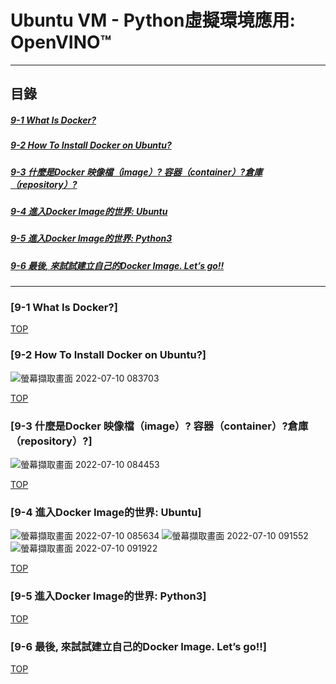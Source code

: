 # Ubuntu VM - Python虛擬環境應用: OpenVINO™
<a name="000"/>

---
## 目錄
##### [9-1 What Is Docker?](#001)
##### [9-2 How To Install Docker on Ubuntu?](#002)
##### [9-3 什麼是Docker 映像檔（image）? 容器（container）?倉庫（repository）?](#003)
##### [9-4 進入Docker Image的世界: Ubuntu](#004)
##### [9-5 進入Docker Image的世界: Python3](#005)
##### [9-6 最後, 來試試建立自己的Docker Image. Let’s go!!](#006)
---

<a name="001"/>

### [9-1 What Is Docker?]


[TOP](#000)

<a name="002"/>

### [9-2 How To Install Docker on Ubuntu?]
![螢幕擷取畫面 2022-07-10 083703](https://user-images.githubusercontent.com/89327055/178127003-96e6f54b-6035-440d-9d3d-a8181784dfe2.png)


[TOP](#000)

<a name="003"/>

### [9-3 什麼是Docker 映像檔（image）? 容器（container）?倉庫（repository）?]
![螢幕擷取畫面 2022-07-10 084453](https://user-images.githubusercontent.com/89327055/178127138-5f7eefda-31d5-44e6-b071-2fd91bd7d6d8.png)


[TOP](#000)

<a name="004"/>

### [9-4 進入Docker Image的世界: Ubuntu]

![螢幕擷取畫面 2022-07-10 085634](https://user-images.githubusercontent.com/89327055/178127704-941e9bdb-3d38-434f-aa9f-bdc9b5526489.png)
![螢幕擷取畫面 2022-07-10 091552](https://user-images.githubusercontent.com/89327055/178127708-1461b9d8-8996-4eaf-9338-01bc676a9a94.png)
![螢幕擷取畫面 2022-07-10 091922](https://user-images.githubusercontent.com/89327055/178127711-d1a39593-d926-4115-9ffe-25059c6db335.png)


[TOP](#000)

<a name="005"/>

### [9-5 進入Docker Image的世界: Python3]


[TOP](#000)

<a name="006"/>

### [9-6 最後, 來試試建立自己的Docker Image. Let’s go!!]


[TOP](#000)

